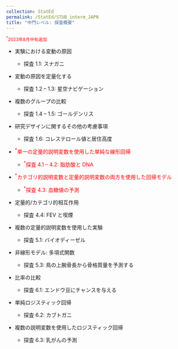 ```yaml
---
collection: StatEd
permalink: /StatEd/STUB_interm_JAPN
title: "中門レベル: 探査概要"
---
```


<span style="color:red;"><small><sup>*</sup>2023年8月中旬追加</small></span>

* 実験における変動の原因
  * 探査 1.1: スナガニ

* 変動の原因を定量化する
  * 探査 1.2 – 1.3: 星空ナビゲーション

* 複数のグループの比較
  * 探査 1.4 – 1.5: ゴールデンリス

* 研究デザインに関するその他の考慮事項
  * 探査 1.6: コレステロール値と居住高度

* <span style="color:red;"><sup>*</sup>単一の定量的説明変数を使用した単純な線形回帰</span>
  * <span style="color:red;"><sup>*</sup>探査 4.1 – 4.2: 脂肪酸と DNA</span>

* <span style="color:red;"><sup>*</sup>カテゴリ的説明変数と定量的説明変数の両方を使用した回帰モデル</span>
  * <span style="color:red;"><sup>*</sup>探査 4.3: 血糖値の予測</span>

* 定量的/カテゴリ的相互作用
  * 探査 4.4: FEV と喫煙

* 複数の定量的説明変数を使用した実験
  * 探査 5.1: バイオディーゼル

* 非線形モデル: 多項式関数
  * 探査 5.3: 鳥の上腕骨長から骨格質量を予測する

* 比率の比較
  * 探査 6.1: エンドウ豆にチャンスを与える

* 単純ロジスティック回帰
  * 探査 6.2: カブトガニ

* 複数の説明変数を使用したロジスティック回帰
  * 探査 6.3: 乳がんの予測
